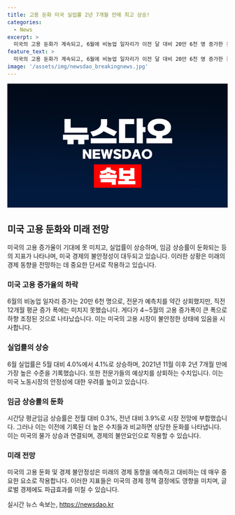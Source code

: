 ```yaml
---
title: 고용 둔화 미국 실업률 2년 7개월 만에 최고 상승!
categories:
  - News
excerpt: >
  미국의 고용 둔화가 계속되고, 6월에 비농업 일자리가 이전 달 대비 20만 6천 명 증가한 것으로 나타났습니다. 전문가들의 예상을 조금 웃돌았지만, 이전 12개월 평균 증가 폭을 못 미쳤습니다. 또한, 4∼5월 고용지표가 크게 하향 조정되면서, 6월 실업률은 2년 7개월 만에 가장 높은 수준을 기록했습니다. 평균임금 상승률은 시장 전망과 일치하며, 이는 미 노동시장이 완화되고 있음을 보여주는 지표입니다. 제롬 파월 미 연방준비제도 의장은 인플레이션 둔화에 대한 확신이 필요하며, 시장에서는 9월에 기준금리 인하 가능성이 커지고 있습니다.
feature_text: >
  미국의 고용 둔화가 계속되고, 6월에 비농업 일자리가 이전 달 대비 20만 6천 명 증가한 것으로 나타났습니다. 전문가들의 예상을 조금 웃돌았지만, 이전 12개월 평균 증가 폭을 못 미쳤습니다. 또한, 4∼5월 고용지표가 크게 하향 조정되면서, 6월 실업률은 2년 7개월 만에 가장 높은 수준을 기록했습니다. 평균임금 상승률은 시장 전망과 일치하며, 이는 미 노동시장이 완화되고 있음을 보여주는 지표입니다. 제롬 파월 미 연방준비제도 의장은 인플레이션 둔화에 대한 확신이 필요하며, 시장에서는 9월에 기준금리 인하 가능성이 커지고 있습니다.
image: '/assets/img/newsdao_breakingnews.jpg'
---
```


<p><img src="/assets/img/newsdao_breakingnews.jpg" alt="bookingtag 속보" /></p>

<h2 data-ke-size="size26">미국 고용 둔화와 미래 전망</h2>

<p data-ke-size="size16">미국의 고용 증가율이 기대에 못 미치고, 실업률이 상승하며, 임금 상승률이 둔화되는 등의 지표가 나타나며, 미국 경제의 불안정성이 대두되고 있습니다. 이러한 상황은 미래의 경제 동향을 전망하는 데 중요한 단서로 작용하고 있습니다.</p>

<h3>미국 고용 증가율의 하락</h3>

<p data-ke-size="size16">6월의 비농업 일자리 증가는 20만 6천 명으로, 전문가 예측치를 약간 상회했지만, 직전 12개월 평균 증가 폭에는 미치지 못했습니다. 게다가 4∼5월의 고용 증가폭이 큰 폭으로 하향 조정된 것으로 나타났습니다. 이는 미국의 고용 시장이 불안정한 상태에 있음을 시사합니다.</p>

<h3>실업률의 상승</h3>

<p data-ke-size="size16">6월 실업률은 5월 대비 4.0%에서 4.1%로 상승하며, 2021년 11월 이후 2년 7개월 만에 가장 높은 수준을 기록했습니다. 또한 전문가들의 예상치를 상회하는 수치입니다. 이는 미국 노동시장의 안정성에 대한 우려를 높이고 있습니다.</p>

<h3>임금 상승률의 둔화</h3>

<p data-ke-size="size16">시간당 평균임금 상승률은 전월 대비 0.3%, 전년 대비 3.9%로 시장 전망에 부합했습니다. 그러나 이는 이전에 기록된 더 높은 수치들과 비교하면 상당한 둔화를 나타냅니다. 이는 미국의 물가 상승과 연결되며, 경제의 불안요인으로 작용할 수 있습니다. </p>

<h3>미래 전망</h3>

<p data-ke-size="size16">미국의 고용 둔화 및 경제 불안정성은 미래의 경제 동향을 예측하고 대비하는 데 매우 중요한 요소로 작용합니다. 이러한 지표들은 미국의 경제 정책 결정에도 영향을 미치며, 글로벌 경제에도 파급효과를 미칠 수 있습니다. </p>
실시간 뉴스 속보는, <a href="https://newsdao.kr" rel="dofollow">https://newsdao.kr</a>



